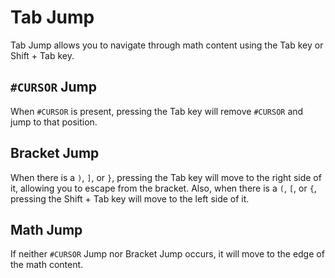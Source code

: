 # Tab Jump

Tab Jump allows you to navigate through math content using the <key>Tab</key> key or <key>Shift + Tab</key> key.

## `#CURSOR` Jump

When `#CURSOR` is present, pressing the <key>Tab</key> key will remove `#CURSOR` and jump to that position.

## Bracket Jump

When there is a `)`, `]`, or `}`, pressing the <key>Tab</key> key will move to the right side of it, allowing you to escape from the bracket.
Also, when there is a `(`, `[`, or `{`, pressing the <key>Shift + Tab</key> key will move to the left side of it.

## Math Jump

If neither `#CURSOR` Jump nor Bracket Jump occurs, it will move to the edge of the math content.
